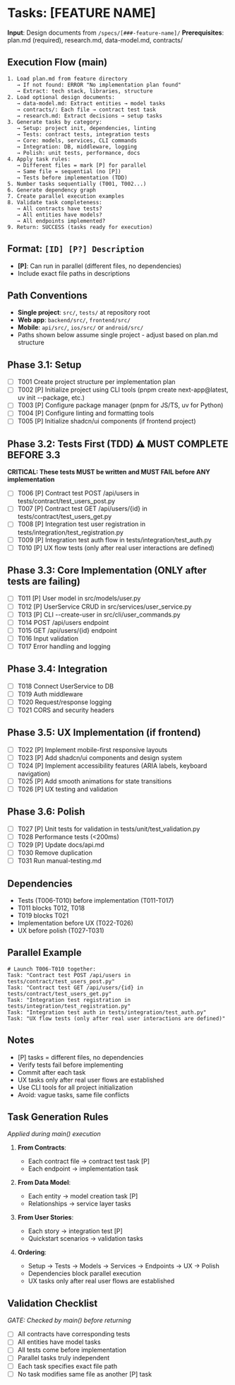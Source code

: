 # Tasks: [FEATURE NAME]

**Input**: Design documents from `/specs/[###-feature-name]/`
**Prerequisites**: plan.md (required), research.md, data-model.md, contracts/

## Execution Flow (main)
```
1. Load plan.md from feature directory
   → If not found: ERROR "No implementation plan found"
   → Extract: tech stack, libraries, structure
2. Load optional design documents:
   → data-model.md: Extract entities → model tasks
   → contracts/: Each file → contract test task
   → research.md: Extract decisions → setup tasks
3. Generate tasks by category:
   → Setup: project init, dependencies, linting
   → Tests: contract tests, integration tests
   → Core: models, services, CLI commands
   → Integration: DB, middleware, logging
   → Polish: unit tests, performance, docs
4. Apply task rules:
   → Different files = mark [P] for parallel
   → Same file = sequential (no [P])
   → Tests before implementation (TDD)
5. Number tasks sequentially (T001, T002...)
6. Generate dependency graph
7. Create parallel execution examples
8. Validate task completeness:
   → All contracts have tests?
   → All entities have models?
   → All endpoints implemented?
9. Return: SUCCESS (tasks ready for execution)
```

## Format: `[ID] [P?] Description`
- **[P]**: Can run in parallel (different files, no dependencies)
- Include exact file paths in descriptions

## Path Conventions
- **Single project**: `src/`, `tests/` at repository root
- **Web app**: `backend/src/`, `frontend/src/`
- **Mobile**: `api/src/`, `ios/src/` or `android/src/`
- Paths shown below assume single project - adjust based on plan.md structure

## Phase 3.1: Setup
- [ ] T001 Create project structure per implementation plan
- [ ] T002 [P] Initialize project using CLI tools (pnpm create next-app@latest, uv init --package, etc.)
- [ ] T003 [P] Configure package manager (pnpm for JS/TS, uv for Python)
- [ ] T004 [P] Configure linting and formatting tools
- [ ] T005 [P] Initialize shadcn/ui components (if frontend project)

## Phase 3.2: Tests First (TDD) ⚠️ MUST COMPLETE BEFORE 3.3
**CRITICAL: These tests MUST be written and MUST FAIL before ANY implementation**
- [ ] T006 [P] Contract test POST /api/users in tests/contract/test_users_post.py
- [ ] T007 [P] Contract test GET /api/users/{id} in tests/contract/test_users_get.py
- [ ] T008 [P] Integration test user registration in tests/integration/test_registration.py
- [ ] T009 [P] Integration test auth flow in tests/integration/test_auth.py
- [ ] T010 [P] UX flow tests (only after real user interactions are defined)

## Phase 3.3: Core Implementation (ONLY after tests are failing)
- [ ] T011 [P] User model in src/models/user.py
- [ ] T012 [P] UserService CRUD in src/services/user_service.py
- [ ] T013 [P] CLI --create-user in src/cli/user_commands.py
- [ ] T014 POST /api/users endpoint
- [ ] T015 GET /api/users/{id} endpoint
- [ ] T016 Input validation
- [ ] T017 Error handling and logging

## Phase 3.4: Integration
- [ ] T018 Connect UserService to DB
- [ ] T019 Auth middleware
- [ ] T020 Request/response logging
- [ ] T021 CORS and security headers

## Phase 3.5: UX Implementation (if frontend)
- [ ] T022 [P] Implement mobile-first responsive layouts
- [ ] T023 [P] Add shadcn/ui components and design system
- [ ] T024 [P] Implement accessibility features (ARIA labels, keyboard navigation)
- [ ] T025 [P] Add smooth animations for state transitions
- [ ] T026 [P] UX testing and validation

## Phase 3.6: Polish
- [ ] T027 [P] Unit tests for validation in tests/unit/test_validation.py
- [ ] T028 Performance tests (<200ms)
- [ ] T029 [P] Update docs/api.md
- [ ] T030 Remove duplication
- [ ] T031 Run manual-testing.md

## Dependencies
- Tests (T006-T010) before implementation (T011-T017)
- T011 blocks T012, T018
- T019 blocks T021
- Implementation before UX (T022-T026)
- UX before polish (T027-T031)

## Parallel Example
```
# Launch T006-T010 together:
Task: "Contract test POST /api/users in tests/contract/test_users_post.py"
Task: "Contract test GET /api/users/{id} in tests/contract/test_users_get.py"
Task: "Integration test registration in tests/integration/test_registration.py"
Task: "Integration test auth in tests/integration/test_auth.py"
Task: "UX flow tests (only after real user interactions are defined)"
```

## Notes
- [P] tasks = different files, no dependencies
- Verify tests fail before implementing
- Commit after each task
- UX tasks only after real user flows are established
- Use CLI tools for all project initialization
- Avoid: vague tasks, same file conflicts

## Task Generation Rules
*Applied during main() execution*

1. **From Contracts**:
   - Each contract file → contract test task [P]
   - Each endpoint → implementation task
   
2. **From Data Model**:
   - Each entity → model creation task [P]
   - Relationships → service layer tasks
   
3. **From User Stories**:
   - Each story → integration test [P]
   - Quickstart scenarios → validation tasks

4. **Ordering**:
   - Setup → Tests → Models → Services → Endpoints → UX → Polish
   - Dependencies block parallel execution
   - UX tasks only after real user flows are established

## Validation Checklist
*GATE: Checked by main() before returning*

- [ ] All contracts have corresponding tests
- [ ] All entities have model tasks
- [ ] All tests come before implementation
- [ ] Parallel tasks truly independent
- [ ] Each task specifies exact file path
- [ ] No task modifies same file as another [P] task